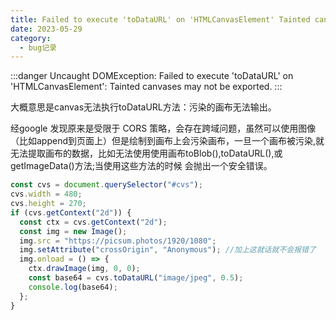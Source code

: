 ```yaml
---
title: Failed to execute 'toDataURL' on 'HTMLCanvasElement' Tainted canvases may not be exported.
date: 2023-05-29
category:
  - bug记录
---
```


:::danger
Uncaught DOMException: Failed to execute 'toDataURL' on 'HTMLCanvasElement': Tainted canvases may not be exported.
:::


大概意思是canvas无法执行toDataURL方法：污染的画布无法输出。

经google 发现原来是受限于 CORS 策略，会存在跨域问题，虽然可以使用图像（比如append到页面上）但是绘制到画布上会污染画布，一旦一个画布被污染,就无法提取画布的数据，比如无法使用使用画布toBlob(),toDataURL(),或getImageData()方法;当使用这些方法的时候 会抛出一个安全错误。


```js
const cvs = document.querySelector("#cvs");
cvs.width = 480;
cvs.height = 270;
if (cvs.getContext("2d")) {
  const ctx = cvs.getContext("2d");
  const img = new Image();
  img.src = "https://picsum.photos/1920/1080";
  img.setAttribute("crossOrigin", "Anonymous"); //加上这就话就不会报错了
  img.onload = () => {
    ctx.drawImage(img, 0, 0);
    const base64 = cvs.toDataURL("image/jpeg", 0.5);
    console.log(base64);
  };
}
```








